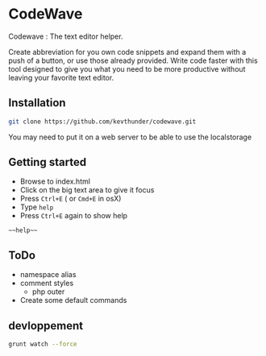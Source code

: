 # CodeWave

Codewave : The text editor helper.

Create abbreviation for you own code snippets and expand them with a push of a button, or use those already provided. Write code faster with this tool designed to give you what you need to be more productive without leaving your favorite text editor.

## Installation

```sh
git clone https://github.com/kevthunder/codewave.git
```

You may need to put it on a web server to be able to use the localstorage


## Getting started

* Browse to index.html
* Click on the big text area to give it focus 
* Press ```Ctrl+E``` ( or ```Cmd+E``` in osX) 
* Type ```help``` 
* Press ```Ctrl+E``` again to show help

```
~~help~~
```

## ToDo
* namespace alias
* comment styles
  * php outer
* Create some default commands

## devloppement

```sh
grunt watch --force
```